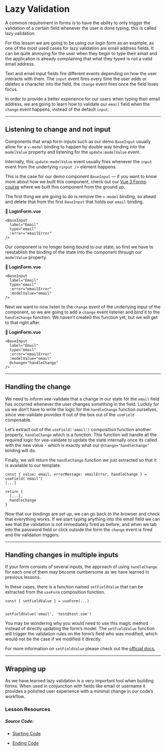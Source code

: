 Lazy Validation
===============

A common requirement in forms is to have the ability to only trigger the validation of a certain field whenever the user is done typing, this is called lazy validation.

For this lesson we are going to be using our login form as an example, as one of the most used cases for lazy validation are email address fields. It can be quite annoying for the user when they begin to type their email and the application is already complaining that what they typed is not a valid email address.

Text and email input fields fire different events depending on how the user interacts with them. The `input` event fires every time the user adds or deletes a character into the field, the `change` event fires once the field loses focus.

In order to provide a better experience for our users when typing their email address, we are going to learn how to validate our `email` field when the `change` event happens, instead of the default `input`.

* * *

Listening to change and not input
---------------------------------

Components that wrap form inputs such as our demo `BaseInput` usually allow for a `v-model` binding to happen by double way binding into the `modelValue` property and listening for the `update:modelValue` event.

Internally, this `update:modelValue` event usually fires whenever the `input` event from the underlying `<input />` element happens.

This is the case for our demo component `BaseInput` — if you want to know more about how we built this component, check out our [Vue 3 Forms course](https://www.vuemastery.com/courses/vue3-forms/) where we built this component from the ground up.

The first thing we are going to do is remove the `v-model` binding, so ahead and delete that from the first `BaseInput` that holds our `email` binding.

**📃 LoginForm.vue**

    <BaseInput
      label="Email"
      type="email"
      :error="emailError"
    />
    

Our component is no longer being bound to our state, so first we have to reestablish the binding of the state into the component through our `modelValue` property.

**📃 LoginForm.vue**

    <BaseInput
      label="Email"
      type="email"
      :error="emailError"
      :modelValue="email"
    />
    

Next we want to now listen to the `change` event of the underlying input of the component, so we are going to add a `change` event listener and bind it to the `handleChange` function. We haven’t created this function yet, but we will get to that right after.

**📃 LoginForm.vue**

    <BaseInput
      label="Email"
      type="email"
      :error="emailError"
      :modelValue="email"
      @change="handleChange"
    />
    

* * *

Handling the change
-------------------

We need to inform vee-validate that a change in our state for the `email` field has occurred whenever the user changes something in the field. Luckily for us we don’t have to write the logic for the `handleChange` function ourselves, since vee-validate provides it out of the box out of the `useField` composable.

Let’s extract out of the `useField('email')` composition function another property, `handleChange` which is a function. This function will handle all the required logic for vee-validate to update the state internally once its called with the new value - which is exactly what our `@change="handleChange"` binding will do.

Finally, we will return the `handleChange` function we just extracted so that it is available to our template.

    const { value: email, errorMessage: emailError, handleChange } = useField('email')
    [...]
    
    return {
      [...],
      handleChange
    }
    

Now that our bindings are set up, we can go back to the browser and check that everything works. If we start typing anything into the email field we can see that the validation is not immediately fired as before, and when we tab into the password field or click outside the form the `change` event is fired and the validation triggers.

* * *

Handling changes in multiple inputs
-----------------------------------

If your form consists of several inputs, the approach of using `handleChange` for each one of them may become cumbersome as we have learned in previous lessons.

In these cases, there is a function named `setFieldValue` that can be extracted from the `useForm` composition function.

    const { setFieldValue } = useForm(...)
    

    setFieldValue('email', 'test@test.com')
    

You may be wondering why you would need to use this magic method instead of directly updating the form’s model. The `setFieldValue` function will trigger the validation rules on the form’s field who was modified, which would not be the case if we modified it directly.

For more information on `setFieldValue` please check out the [official docs.](https://vee-validate.logaretm.com/v4/api/use-form#composable-api)

* * *

Wrapping up
-----------

As we have learned lazy validation is a very important tool when building forms. When used in conjunction with fields like email or username it provides a polished user experience with a minimal change in our code’s workflow.

### Lesson Resources

##### Source Code:

*   [Starting Code](https://github.com/Code-Pop/validating-vue3-forms/tree/lesson6/start)
    
*   [Ending Code](https://github.com/Code-Pop/validating-vue3-forms/tree/lesson6/end)
